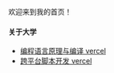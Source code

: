 欢迎来到我的首页！


#### 关于大学 

- [编程语言原理与编译 vercel ](https://plc-sigcc.vercel.app/) 
- [跨平台脚本开发 vercel ](https://js-sigcc.vercel.app/) 
